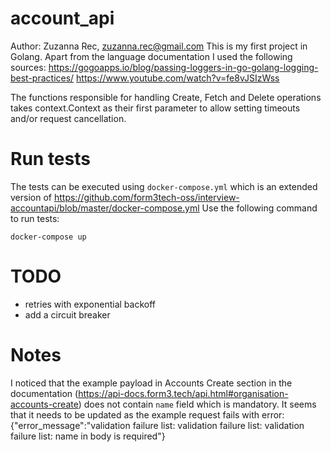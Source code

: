 # account_api
Author: Zuzanna Rec, zuzanna.rec@gmail.com
This is my first project in Golang. Apart from the language documentation I used the following sources:
https://gogoapps.io/blog/passing-loggers-in-go-golang-logging-best-practices/
https://www.youtube.com/watch?v=fe8vJSIzWss

The functions responsible for handling Create, Fetch and Delete operations takes context.Context as their first parameter to allow setting timeouts and/or request cancellation.

# Run tests

The tests can be executed using `docker-compose.yml` which is an extended version of https://github.com/form3tech-oss/interview-accountapi/blob/master/docker-compose.yml
Use the following command to run tests:

`docker-compose up`

# TODO

- retries with exponential backoff
- add a circuit breaker

# Notes
I noticed that the example payload in Accounts Create section in the documentation (https://api-docs.form3.tech/api.html#organisation-accounts-create) does not contain `name` field which is mandatory. It seems that it needs to be updated as the example request fails with error: {"error_message":"validation failure list: validation failure list: validation failure list: name in body is required"}
